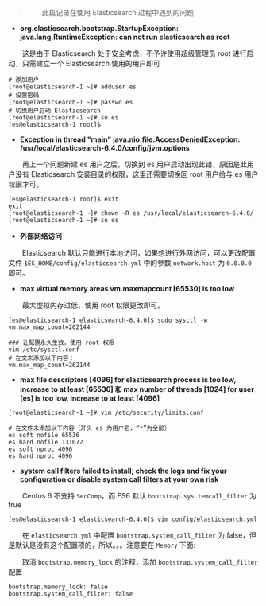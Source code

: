 > 　　此篇记录在使用 Elasticsearch 过程中遇到的问题

* **org.elasticsearch.bootstrap.StartupException: java.lang.RuntimeException: can not run elasticsearch as root**

　　这是由于 Elasticsearch 处于安全考虑，不予许使用超级管理员 root 进行启动，只需建立一个 Elasticsearch 使用的用户即可

```
# 添加用户
[root@elasticsearch-1 ~]# adduser es
# 设置密码
[root@elasticsearch-1 ~]# passwd es
# 切换用户启动 Elasticsearch
[root@elasticsearch-1 ~]# su es
[es@elasticsearch-1 root]$
```

* **Exception in thread "main" java.nio.file.AccessDeniedException: /usr/local/elasticsearch-6.4.0/config/jvm.options**

　　再上一个问题新建 es 用户之后，切换到 es 用户启动出现此错，原因是此用户没有 Elasticsearch 安装目录的权限，这里还需要切换回 root 用户给与 es 用户权限才可。

```
[es@elasticsearch-1 root]$ exit
exit
[root@elasticsearch-1 ~]# chown -R es /usr/local/elasticsearch-6.4.0/
[root@elasticsearch-1 ~]# su es
```

* **外部网络访问**

　　Elasticsearch 默认只能进行本地访问，如果想进行外网访问，可以更改配置文件 `$ES_HOME/config/elasticsearch.yml` 中的参数 `network.host` 为 `0.0.0.0` 即可。

* **max virtual memory areas vm.maxmapcount [65530] is too low**

　　最大虚拟内存过低，使用 root 权限更改即可。

```
[es@elasticsearch-1 elasticsearch-6.4.0]$ sudo sysctl -w vm.max_map_count=262144

### 让配置永久生效，使用 root 权限
vim /etc/sysctl.conf
# 在文末添加以下内容：
vm.max_map_count=262144
```

* **max file descriptors [4096] for elasticsearch process is too low, increase to at least [65536] 和 max number of threads [1024] for user [es] is too low, increase to at least [4096]**

```
[root@elasticsearch-1 ~]# vim /etc/security/limits.conf  

# 在文件未添加以下内容（开头 es 为用户名，“*”为全部）
es soft nofile 65536
es hard nofile 131072
es soft nproc 4096
es hard nproc 4096
```

* **system call filters failed to install; check the logs and fix your configuration or disable system call filters at your own risk**

　　Centos 6 不支持 `SecComp`，而 ES6 默认 `bootstrap.sys temcall_filter` 为 true 

```
[es@elasticsearch-1 elasticsearch-6.4.0]$ vim config/elasticsearch.yml  
```

　　在 `elasticsearch.yml` 中配置 `bootstrap.system_call_filter` 为 false，但是默认是没有这个配置项的，所以。。。注意要在 `Memory` 下面: 

　　取消 `bootstrap.memory_lock` 的注释，添加 `bootstrap.system_call_filter` 配置

```
bootstrap.memory_lock: false
bootstrap.system_call_filter: false  
```
